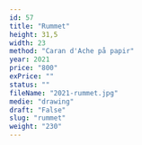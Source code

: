 ```yaml
---
id: 57
title: "Rummet"
height: 31,5
width: 23
method: "Caran d'Ache på papir"
year: 2021
price: "800"
exPrice: ""
status: ""
fileName: "2021-rummet.jpg"
medie: "drawing"
draft: "False"
slug: "rummet"
weight: "230"
---
```

